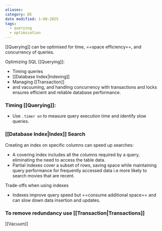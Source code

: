 ```yaml
---
aliases: 
category: DE
date modified: 1-08-2025
tags:
  - querying
  - optimisation
---
```

 [[Querying]] can be optimised for time, ==space efficiency==, and concurrency of queries.
 
Optimizing SQL [[Querying]]:
- Timing queries
- [[Database Index|Indexing]]
- Managing [[Transaction]]
- and vacuuming, and handling concurrency with transactions and locks ensures efficient and reliable database performance.

### Timing [[Querying]]:

- Use `.timer on` to measure query execution time and identify slow queries.

### [[Database Index|Index]] Search

Creating an index on specific columns can speed up searches:
- A covering index includes all the columns required by a query, eliminating the need to access the table data.
- Partial indexes cover a subset of rows, saving space while maintaining query performance for frequently accessed data i.e more likely to search movies that are recent.

Trade-offs when using indexes
- Indexes improve query speed but ==consume additional space== and can slow down data insertion and updates.

### To remove redundancy use [[Transaction|Transactions]]

[[Vacuum]]
